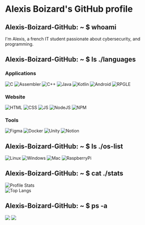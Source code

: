# Alexis Boizard's GitHub profile #

## Alexis-Boizard-GitHub: ~ $ whoami

I'm Alexis, a french  IT student passionate about cybersecurity, and programming.

## Alexis-Boizard-GitHub: ~ $ ls ./languages

### Applications
![C](https://img.shields.io/badge/C-e31e3e?style=for-the-badge&logo=c&&logoColor=white)
![Assembler](https://img.shields.io/badge/assembler-e31e3e?style=for-the-badge&logo=asembler&&logoColor=white)
![C++](https://img.shields.io/badge/C++-e31e3e?style=for-the-badge&logo=c%2B%2B&&logoColor=white)
![Java](https://img.shields.io/badge/java-e31e3e.svg?style=for-the-badge&logo=java&logoColor=white)
![Kotlin](https://img.shields.io/badge/kotlin-e31e3e?style=for-the-badge&logo=kotlin&logoColor=white)
![Android](https://img.shields.io/badge/Android-e31e3e?style=for-the-badge&logo=android&logoColor=white)
![RPGLE](https://img.shields.io/badge/RPGLE-e31e3e?style=for-the-badge&logo=rpgle&logoColor=white)

### Website
![HTML](https://img.shields.io/badge/html-e31e3e?style=for-the-badge&logo=html5&&logoColor=white)
![CSS](https://img.shields.io/badge/java-e31e3e.svg?style=for-the-badge&logo=css3&logoColor=white)
![JS](https://img.shields.io/badge/JS-e31e3e?style=for-the-badge&logo=javascript&logoColor=white)
![NodeJS](https://img.shields.io/badge/nodejs-e31e3e?style=for-the-badge&logo=node.js&logoColor=white)
![NPM](https://img.shields.io/badge/npm-e31e3e?style=for-the-badge&logo=npm&logoColor=white)

### Tools
![Figma](https://img.shields.io/badge/figma-e31e3e?style=for-the-badge&logo=figma&logoColor=white)
![Docker](https://img.shields.io/badge/docker-e31e3e.svg?style=for-the-badge&logo=docker&logoColor=white)
![Unity](https://img.shields.io/badge/unity-e31e3e?style=for-the-badge&logo=unity&logoColor=white)
![Notion](https://img.shields.io/badge/notion-e31e3e?style=for-the-badge&logo=notion&logoColor=white)

## Alexis-Boizard-GitHub: ~ $ ls ./os-list
![Linux](https://img.shields.io/badge/linux-e31e3e.svg?style=for-the-badge&logo=linux&logoColor=white)
![Windows](https://img.shields.io/badge/windows-e31e3e?style=for-the-badge&logo=windows&logoColor=white)
![Mac](https://img.shields.io/badge/mac-e31e3e?style=for-the-badge&logo=macos&logoColor=white)
![RaspberryPi](https://img.shields.io/badge/RaspberryPi-e31e3e?style=for-the-badge&logo=raspberrypi&logoColor=white)


## Alexis-Boizard-GitHub: ~ $ cat ./stats
![Profile Stats](https://github-readme-stats.vercel.app/api?username=alexisboizard&show_icons=true&count_private=true) </br>
![Top Langs](https://github-readme-stats.vercel.app/api/top-langs/?username=alexisboizard)

## Alexis-Boizard-GitHub: ~ $ ps -a

![](https://img.shields.io/badge/boursewatcher-e31e3e)
![](https://img.shields.io/badge/beer-rate-e31e3e)








